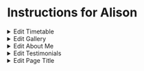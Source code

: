 # Instructions for Alison

<details>
  <summary>Edit Timetable</summary>

  1. Open _includes/timetable.html
  2. Find the row you want to change  
  3. Each row has 5 sections (Day, Time, Where, Price and Details)  
    1. Change these accordingly  
    2. You can remove whole sections and you can copy an existing section and paste to create a new row in the table.
</details>

<details>
  <summary>Edit Gallery</summary>


</details>

<details>
  <summary>Edit About Me</summary>


</details>

<details>
  <summary>Edit Testimonials</summary>


</details>

<details>
  <summary>Edit Page Title</summary>


</details>

